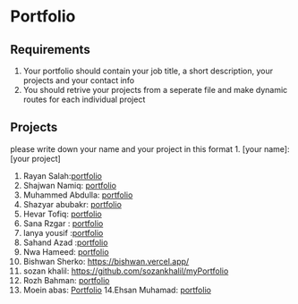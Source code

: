 # Portfolio
## Requirements
1. Your portfolio should contain your job title, a short description, your projects and your contact info
2. You should retrive your projects from a seperate file and make dynamic routes for each individual project

## Projects
please write down your name and your project in this format 1. [your name]: [your project]

1. Rayan Salah:[portfolio](https://github.com/rayansalah11/portfolio)
2. Shajwan Namiq: [portfolio](https://github.com/Shajwan-Namiq/portfolio)
3. Muhammed Abdulla: [portfolio](https://github.com/marshallmhamad/Portfolio-Site)
4. Shazyar abubakr: [portfolio](https://github.com/shazyarabubakr/portfolio)
5. Hevar Tofiq: [portfolio](https://rageofkurd.netlify.app)
6. Sana Rzgar : [portfolio](https://github.com/Sanaa00/portfolioo.git)
7. lanya yousif :[portfolio](https://github.com/lanyayousif/Myportfolio.git)
8. Sahand Azad :[portfolio](https://github.com/SahandB99/myPortfolio)
9. Nwa Hameed: [portfolio](https://github.com/nwahameed/Portfolio)
10. Bishwan Sherko: https://bishwan.vercel.app/
11. sozan khalil: https://github.com/sozankhalil/myPortfolio
12. Rozh Bahman: [portfolio](https://github.com/rozhi-98/Protfolio-with-react-and-tailwind/tree/main)
13. Moein abas: [Portfolio](https://github.com/moein9/demo-portfolio)
14.Ehsan Muhamad: [portfolio](https://github.com/wecho12/my-portfolio)
